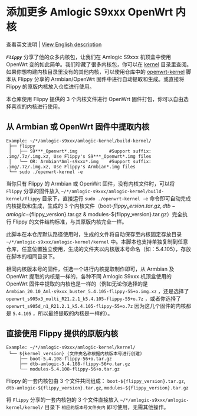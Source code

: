 # 添加更多 Amlogic S9xxx OpenWrt 内核

查看英文说明 | [View English description](README.md)

***`Flippy`*** 分享了他的众多内核包，让我们在 Amlogic S9xxx 机顶盒中使用 OpenWrt 变的如此简单。我们珍藏了很多内核包，你可以在 [kernel](https://github.com/ophub/amlogic-s9xxx-openwrt/tree/main/amlogic-s9xxx/amlogic-kernel/kernel) 目录里查阅。如果你想构建内核目录里没有的其他内核，可以使用仓库中的 [openwrt-kernel](openwrt-kernel) 脚本从 Flippy 分享的 Armbian/OpenWrt 固件中进行自动提取和生成。或直接将 Flippy 的原版内核放入仓库进行使用。

本仓库使用 Flippy 提供的 3 个内核文件进行 OpenWrt 固件打包，你可以自由选择喜欢的内核进行使用。

## 从 Armbian 或 OpenWrt 固件中提取内核

```shell script
Example: ~/*/amlogic-s9xxx/amlogic-kernel/build-kernel/
 ├── flippy
 │   ├── S9***_Openwrt*.img            #Support suffix: .img/.7z/.img.xz, Use Flippy's S9***_Openwrt*.img files
 │   └── OR: Armbian*Aml-s9xxx*.img    #Support suffix: .img/.7z/.img.xz, Use Flippy's Armbian*.img files
 └── sudo ./openwrt-kernel -e
```

当你只有 Flippy 的 Armbian 或 OpenWrt 固件，没有内核文件时，可以将 `Flippy` 分享的固件放入 `~/*/amlogic-s9xxx/amlogic-kernel/build-kernel/flippy` 目录下，直接运行 `sudo ./openwrt-kernel -e` 命令即可自动完成内核提取和生成，生成的 3 个内核文件（boot-${flippy_version}.tar.gz, dtb-amlogic-${flippy_version}.tar.gz & modules-${flippy_version}.tar.gz）完全执行 Flippy 的文件结构标准，与其原版内核完全一样。

此脚本在本仓库默认路径使用时，生成的文件将自动保存至内核固定存放目录 `~/*/amlogic-s9xxx/amlogic-kernel/kernel` 中。本脚本也支持单独复制到任意仓库，任意位置独立使用，生成的文件夹以内核版本号命名（如：5.4.105），存放在脚本的相同目录下。

相同内核版本号的固件，任选一个进行内核提取制作即可，从 Armbian 及 OpenWrt 提取的内核是一样的，各种不同 Amlogic S9xxx 机顶盒使用的 OpenWrt 固件中提取的内核也是一样的（例如无论你选择的是 `Armbian_20.10_Aml-s9xxx_buster_5.4.105-flippy-55+o.img.xz` ，还是选择了 `openwrt_s905x3_multi_R21.2.1_k5.4.105-flippy-55+o.7z` ，或者你选择了 `openwrt_s905d_n1_R21.2.1_k5.4.105-flippy-55+o.7z` 因为这几个固件的内核都是 `5.4.105` ，所以最终提取的内核是一样的）。

## 直接使用 Flippy 提供的原版内核

```shell script
Example: ~/*/amlogic-s9xxx/amlogic-kernel/kernel/
 └── ${kernel_version} (文件夹名称根据内核版本号进行创建)
     ├── boot-5.4.108-flippy-56+o.tar.gz
     ├── dtb-amlogic-5.4.108-flippy-56+o.tar.gz
     └── modules-5.4.108-flippy-56+o.tar.gz
```
Flippy 的一套内核包由 3 个文件共同组成： `boot-${flippy_version}.tar.gz`, `dtb-amlogic-${flippy_version}.tar.gz`, `modules-${flippy_version}.tar.gz`

将 `Flippy` 分享的一套内核包的 3 个文件直接放入 `~/*/amlogic-s9xxx/amlogic-kernel/kernel/` 目录下 `相应的版本号文件夹内` 即可使用，无需其他操作。

